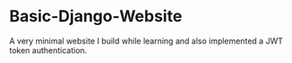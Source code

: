 # Basic-Django-Website
A very minimal website I build while learning and also implemented a JWT token authentication.
